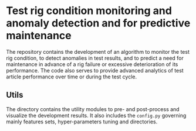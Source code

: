 # Test rig condition monitoring and anomaly detection and for predictive maintenance 

The repository contains the development of an algorithm to monitor the test rig condition, to detect anomalies in test results, and to predict a need for maintenance in advance of a rig failure or excessive deterioration of its performance. The code also serves to provide advanced analytics of test article performance over time or during the test cycle.

## Utils

The directory contains the utility modules to pre- and post-process and visualize the development results. It also includes the `config.py` governing mainly features sets, hyper-parameters tuning and directories.